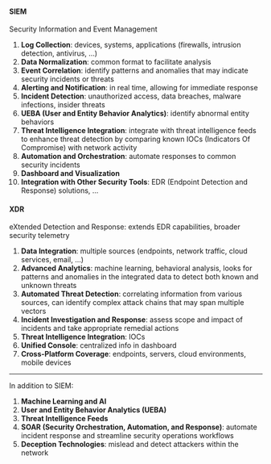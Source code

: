 #### SIEM
Security Information and Event Management

1. **Log Collection**: devices, systems, applications (firewalls, intrusion detection, antivirus, ...)
2. **Data Normalization**: common format to facilitate analysis
3. **Event Correlation**: identify patterns and anomalies that may indicate security incidents or threats
4. **Alerting and Notification**: in real time, allowing for immediate response
5. **Incident Detection**: unauthorized access, data breaches, malware infections, insider threats
6. **UEBA (User and Entity Behavior Analytics)**: identify abnormal entity behaviors
7. **Threat Intelligence Integration**: integrate with threat intelligence feeds to enhance threat detection by comparing known IOCs (Indicators Of Compromise) with network activity
8. **Automation and Orchestration**: automate responses to common security incidents
9. **Dashboard and Visualization**
10. **Integration with Other Security Tools**: EDR (Endpoint Detection and Response) solutions, ...

#### XDR
eXtended Detection and Response: extends EDR capabilities, broader security telemetry

1. **Data Integration**: multiple sources (endpoints, network traffic, cloud services, email, ...)
2. **Advanced Analytics**: machine learning, behavioral analysis, looks for patterns and anomalies in the integrated data to detect both known and unknown threats
3. **Automated Threat Detection**: correlating information from various sources, can identify complex attack chains that may span multiple vectors
4. **Incident Investigation and Response**: assess scope and impact of incidents and take appropriate remedial actions
5. **Threat Intelligence Integration**: IOCs
6. **Unified Console**: centralized info in dashboard
7. **Cross-Platform Coverage**: endpoints, servers, cloud environments, mobile devices
___

In addition to SIEM:

1. **Machine Learning and AI**
2. **User and Entity Behavior Analytics (UEBA)**
3. **Threat Intelligence Feeds**
4. **SOAR (Security Orchestration, Automation, and Response)**: automate incident response and streamline security operations workflows
5. **Deception Technologies**: mislead and detect attackers within the network